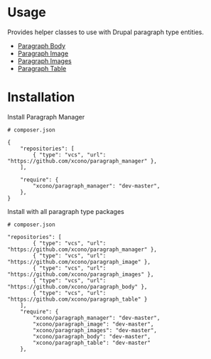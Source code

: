Usage
=====

Provides helper classes to use with Drupal paragraph type entities.
- [Paragraph Body](https://github.com/xcono/paragraph_body)
- [Paragraph Image](https://github.com/xcono/paragraph_image)
- [Paragraph Images](https://github.com/xcono/paragraph_images)
- [Paragraph Table](https://github.com/xcono/paragraph_table)

Installation
============

Install Paragraph Manager

```
# composer.json

{
    "repositories": [
        { "type": "vcs", "url": "https://github.com/xcono/paragraph_manager" },
    ],

    "require": {
        "xcono/paragraph_manager": "dev-master",
    },
}
```

Install with all paragraph type packages

```
# composer.json

"repositories": [
        { "type": "vcs", "url": "https://github.com/xcono/paragraph_manager" },
        { "type": "vcs", "url": "https://github.com/xcono/paragraph_image" },
        { "type": "vcs", "url": "https://github.com/xcono/paragraph_images" },
        { "type": "vcs", "url": "https://github.com/xcono/paragraph_body" },
        { "type": "vcs", "url": "https://github.com/xcono/paragraph_table" }
    ],
    "require": {
        "xcono/paragraph_manager": "dev-master",
        "xcono/paragraph_image": "dev-master",
        "xcono/paragraph_images": "dev-master",
        "xcono/paragraph_body": "dev-master",
        "xcono/paragraph_table": "dev-master"
    },

```